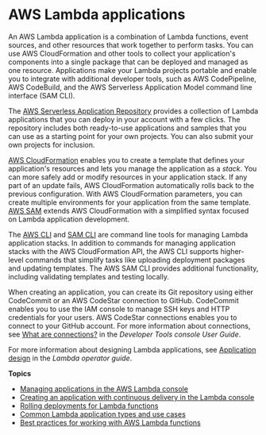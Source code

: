 # AWS Lambda applications<a name="deploying-lambda-apps"></a>

An AWS Lambda application is a combination of Lambda functions, event sources, and other resources that work together to perform tasks\. You can use AWS CloudFormation and other tools to collect your application's components into a single package that can be deployed and managed as one resource\. Applications make your Lambda projects portable and enable you to integrate with additional developer tools, such as AWS CodePipeline, AWS CodeBuild, and the AWS Serverless Application Model command line interface \(SAM CLI\)\.

The [AWS Serverless Application Repository](https://docs.aws.amazon.com/serverlessrepo/latest/devguide/) provides a collection of Lambda applications that you can deploy in your account with a few clicks\. The repository includes both ready\-to\-use applications and samples that you can use as a starting point for your own projects\. You can also submit your own projects for inclusion\.

[AWS CloudFormation](https://docs.aws.amazon.com/AWSCloudFormation/latest/UserGuide/cfn-whatis-concepts.html) enables you to create a template that defines your application's resources and lets you manage the application as a *stack*\. You can more safely add or modify resources in your application stack\. If any part of an update fails, AWS CloudFormation automatically rolls back to the previous configuration\. With AWS CloudFormation parameters, you can create multiple environments for your application from the same template\. [AWS SAM](gettingstarted-tools.md#gettingstarted-tools-awssam) extends AWS CloudFormation with a simplified syntax focused on Lambda application development\.

The [AWS CLI](gettingstarted-tools.md#gettingstarted-tools-awscli) and [SAM CLI](gettingstarted-tools.md#gettingstarted-tools-samcli) are command line tools for managing Lambda application stacks\. In addition to commands for managing application stacks with the AWS CloudFormation API, the AWS CLI supports higher\-level commands that simplify tasks like uploading deployment packages and updating templates\. The AWS SAM CLI provides additional functionality, including validating templates and testing locally\.

When creating an application, you can create its Git repository using either CodeCommit or an AWS CodeStar connection to GitHub\. CodeCommit enables you to use the IAM console to manage SSH keys and HTTP credentials for your users\. AWS CodeStar connections enables you to connect to your GitHub account\. For more information about connections, see [What are connections?](https://docs.aws.amazon.com/dtconsole/latest/userguide/welcome-connections.html) in the *Developer Tools console User Guide*\.

For more information about designing Lambda applications, see [Application design](https://docs.aws.amazon.com/lambda/latest/operatorguide/application-design.html) in the *Lambda operator guide*\.

**Topics**
+ [Managing applications in the AWS Lambda console](applications-console.md)
+ [Creating an application with continuous delivery in the Lambda console](applications-tutorial.md)
+ [Rolling deployments for Lambda functions](lambda-rolling-deployments.md)
+ [Common Lambda application types and use cases](applications-usecases.md)
+ [Best practices for working with AWS Lambda functions](best-practices.md)